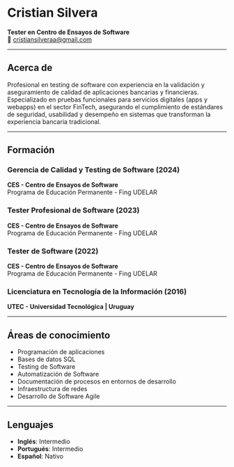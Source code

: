 # Cristian Silvera

**Tester en Centro de Ensayos de Software**  
📧 cristiansilveraa@gmail.com  

---

## Acerca de
Profesional en testing de software con experiencia en la validación y aseguramiento de calidad de aplicaciones bancarias y financieras. Especializado en pruebas funcionales para servicios digitales (apps y webapps) en el sector FinTech, asegurando el cumplimiento de estándares de seguridad, usabilidad y desempeño en sistemas que transforman la experiencia bancaria tradicional.

---

## Formación

### Gerencia de Calidad y Testing de Software (2024)  
**CES - Centro de Ensayos de Software**  
Programa de Educación Permanente - Fing UDELAR  

### Tester Profesional de Software (2023)  
**CES - Centro de Ensayos de Software**  
Programa de Educación Permanente - Fing UDELAR  

### Tester de Software (2022)  
**CES - Centro de Ensayos de Software**  
Programa de Educación Permanente - Fing UDELAR  

### Licenciatura en Tecnología de la Información (2016)  
**UTEC - Universidad Tecnológica | Uruguay**

---

## Áreas de conocimiento
- Programación de aplicaciones  
- Bases de datos SQL  
- Testing de Software  
- Automatización de Software  
- Documentación de procesos en entornos de desarrollo  
- Infraestructura de redes  
- Desarrollo de Software Agile  

---

## Lenguajes
- **Inglés**: Intermedio  
- **Portugués**: Intermedio  
- **Español**: Nativo  

